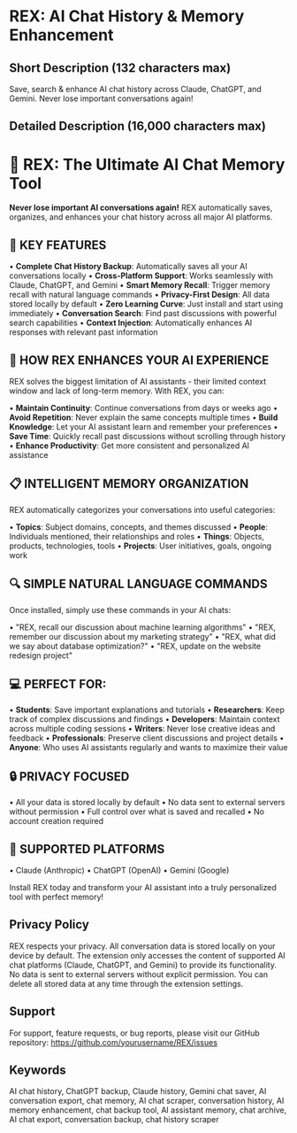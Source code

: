 # REX: AI Chat History & Memory Enhancement

## Short Description (132 characters max)
Save, search & enhance AI chat history across Claude, ChatGPT, and Gemini. Never lose important conversations again!

## Detailed Description (16,000 characters max)
# 🧠 REX: The Ultimate AI Chat Memory Tool

**Never lose important AI conversations again!** REX automatically saves, organizes, and enhances your chat history across all major AI platforms.

## 🚀 KEY FEATURES

• **Complete Chat History Backup**: Automatically saves all your AI conversations locally
• **Cross-Platform Support**: Works seamlessly with Claude, ChatGPT, and Gemini
• **Smart Memory Recall**: Trigger memory recall with natural language commands
• **Privacy-First Design**: All data stored locally by default
• **Zero Learning Curve**: Just install and start using immediately
• **Conversation Search**: Find past discussions with powerful search capabilities
• **Context Injection**: Automatically enhances AI responses with relevant past information

## 🧠 HOW REX ENHANCES YOUR AI EXPERIENCE

REX solves the biggest limitation of AI assistants - their limited context window and lack of long-term memory. With REX, you can:

• **Maintain Continuity**: Continue conversations from days or weeks ago
• **Avoid Repetition**: Never explain the same concepts multiple times
• **Build Knowledge**: Let your AI assistant learn and remember your preferences
• **Save Time**: Quickly recall past discussions without scrolling through history
• **Enhance Productivity**: Get more consistent and personalized AI assistance

## 📋 INTELLIGENT MEMORY ORGANIZATION

REX automatically categorizes your conversations into useful categories:

• **Topics**: Subject domains, concepts, and themes discussed
• **People**: Individuals mentioned, their relationships and roles
• **Things**: Objects, products, technologies, tools
• **Projects**: User initiatives, goals, ongoing work

## 🔍 SIMPLE NATURAL LANGUAGE COMMANDS

Once installed, simply use these commands in your AI chats:

• "REX, recall our discussion about machine learning algorithms"
• "REX, remember our discussion about my marketing strategy"
• "REX, what did we say about database optimization?"
• "REX, update on the website redesign project"

## 💻 PERFECT FOR:

• **Students**: Save important explanations and tutorials
• **Researchers**: Keep track of complex discussions and findings
• **Developers**: Maintain context across multiple coding sessions
• **Writers**: Never lose creative ideas and feedback
• **Professionals**: Preserve client discussions and project details
• **Anyone**: Who uses AI assistants regularly and wants to maximize their value

## 🔒 PRIVACY FOCUSED

• All your data is stored locally by default
• No data sent to external servers without permission
• Full control over what is saved and recalled
• No account creation required

## 💬 SUPPORTED PLATFORMS

• Claude (Anthropic)
• ChatGPT (OpenAI)
• Gemini (Google)

Install REX today and transform your AI assistant into a truly personalized tool with perfect memory!

## Privacy Policy
REX respects your privacy. All conversation data is stored locally on your device by default. The extension only accesses the content of supported AI chat platforms (Claude, ChatGPT, and Gemini) to provide its functionality. No data is sent to external servers without explicit permission. You can delete all stored data at any time through the extension settings.

## Support
For support, feature requests, or bug reports, please visit our GitHub repository: https://github.com/yourusername/REX/issues

## Keywords
AI chat history, ChatGPT backup, Claude history, Gemini chat saver, AI conversation export, chat memory, AI chat scraper, conversation history, AI memory enhancement, chat backup tool, AI assistant memory, chat archive, AI chat export, conversation backup, chat history scraper
